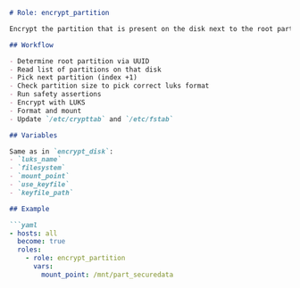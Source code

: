 ```markdown
# Role: encrypt_partition

Encrypt the partition that is present on the disk next to the root partition

## Workflow

- Determine root partition via UUID
- Read list of partitions on that disk
- Pick next partition (index +1)
- Check partition size to pick correct luks format
- Run safety assertions
- Encrypt with LUKS
- Format and mount
- Update `/etc/crypttab` and `/etc/fstab`

## Variables

Same as in `encrypt_disk`:
- `luks_name`
- `filesystem`
- `mount_point`
- `use_keyfile`
- `keyfile_path`

## Example

```yaml
- hosts: all
  become: true
  roles:
    - role: encrypt_partition
      vars:
        mount_point: /mnt/part_securedata
